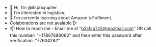 - 👋 Hi, I’m @itsphxjupiter
- 👀 I’m interested in logistics.
- 🌱 I’m currently learning about Amazon's Fufilment.
- Colaborations are not avalable D:
- 📫 How to reach me - Email me at "p2sfsg7z5@mozmail.com" OR call this number: "+17867888060" and then enter this password after verification: "7763428#"

<!---
itsphxjupiter/itsphxjupiter is a ✨ special ✨ repository because its `README.md` (this file) appears on your GitHub profile.
You can click the Preview link to take a look at your changes.
--->
